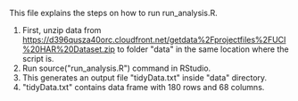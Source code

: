 This file explains the steps on how to run run_analysis.R.

1) First, unzip data from https://d396qusza40orc.cloudfront.net/getdata%2Fprojectfiles%2FUCI%20HAR%20Dataset.zip to folder "data" in the same location where the script is.
2) Run source("run_analysis.R") command in RStudio.
3) This generates an output file "tidyData.txt" inside "data" directory.
4) "tidyData.txt" contains data frame with 180 rows and 68 columns.
